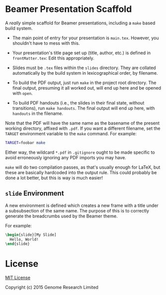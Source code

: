 # Beamer Presentation Scaffold

A *really* simple scaffold for Beamer presentations, including a `make`
based build system.

* The main point of entry for your presentation is `main.tex`. However,
  you shouldn't have to mess with this.

* Your presentation's title page set up (title, author, etc.) is defined
  in `frontMatter.tex`: Edit this appropriately.
  
* Slides must be `.tex` files within the `slides` directory. They are
  collated automatically by the build system in lexicographical order,
  by filename.

* To build the PDF output, just run `make` in the project root
  directory. The final output, presuming it all worked out, will end up
  here and be opened with `open`.

* To build PDF handouts (i.e., the slides in their final state, without
  transitions), run `make handouts`. The final output will end up here,
  with `handouts` in the filename.

Note that the PDF will have the same name as the basename of the present
working directory, affixed with `.pdf`. If you want a different
filename, set the `TARGET` environment variable to the `make` command.
For example:

```sh
TARGET=foobar make
```

Either way, the wildcard `*.pdf` in `.gitignore` ought to be made
specific to avoid erroneously ignoring any PDF imports you may have.

`make` will do two compilation passes, as that's usually enough for
LaTeX, but these are basically hardcoded into the output rule. This
could probably be done a lot better, but this is way is much easier!

## `slide` Environment

A new environment is defined which creates a new frame with a title
under a subsubsection of the same name. The purpose of this is to
correctly generate the breadcrumbs used by the Beamer theme.

For example:

```latex
\begin{slide}[My Slide]
  Hello, World!
\end{slide}
```

# License

[MIT License](LICENSE)

Copyright (c) 2015 Genome Research Limited
